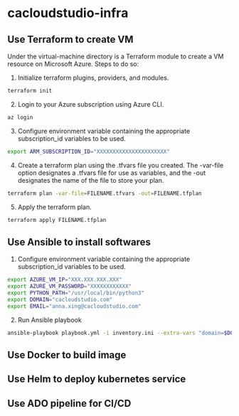 # cacloudstudio-infra

## Use Terraform to create VM
Under the virtual-machine directory is a Terraform module to create a VM resource on Microsoft Azure. Steps to do so:

1. Initialize terraform plugins, providers, and modules.
```bash
terraform init
```
2. Login to your Azure subscription using Azure CLI.
```bash
az login
```
3. Configure environment variable containing the appropriate subscription_id variables to be used.
```bash
export ARM_SUBSCRIPTION_ID="XXXXXXXXXXXXXXXXXXXXXX"
```
4. Create a terraform plan using the .tfvars file you created. The -var-file option designates a .tfvars file for use as variables, and the -out designates the name of the file to store your plan.
```bash
terraform plan -var-file=FILENAME.tfvars -out=FILENAME.tfplan
```
5. Apply the terraform plan.
```bash
terraform apply FILENAME.tfplan
```

## Use Ansible to install softwares

1. Configure environment variable containing the appropriate subscription_id variables to be used.
```bash
export AZURE_VM_IP="XXX.XXX.XXX.XXX"
export AZURE_VM_PASSWORD="XXXXXXXXXXXX"
export PYTHON_PATH="/usr/local/bin/python3"
export DOMAIN="cacloudstudio.com"
export EMAIL="anna.xing@cacloudstudio.com"
```

2. Run Ansible playbook
```bash
ansible-playbook playbook.yml -i inventory.ini --extra-vars "domain=$DOMAIN email=$EMAIL"
```

## Use Docker to build image

## Use Helm to deploy kubernetes service

## Use ADO pipeline for CI/CD
